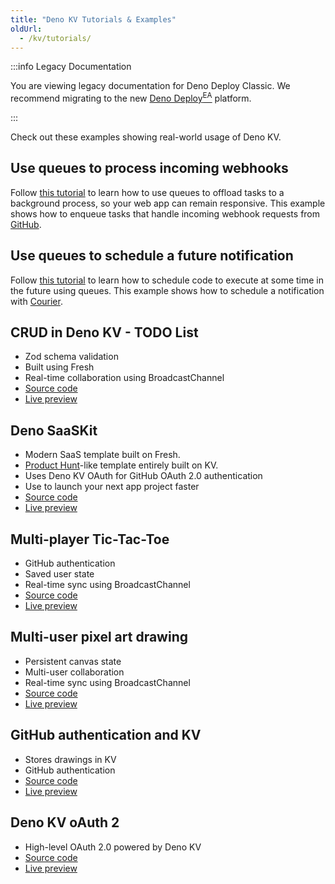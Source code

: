 ```yaml
---
title: "Deno KV Tutorials & Examples"
oldUrl:
  - /kv/tutorials/
---
```


:::info Legacy Documentation

You are viewing legacy documentation for Deno Deploy Classic. We recommend
migrating to the new
<a href="/deploy/early-access/">Deno Deploy<sup>EA</sup></a> platform.

:::

Check out these examples showing real-world usage of Deno KV.

## Use queues to process incoming webhooks

Follow [this tutorial](./webhook_processor.md) to learn how to use queues to
offload tasks to a background process, so your web app can remain responsive.
This example shows how to enqueue tasks that handle incoming webhook requests
from [GitHub](https://www.github.com).

## Use queues to schedule a future notification

Follow [this tutorial](./schedule_notification.md) to learn how to schedule code
to execute at some time in the future using queues. This example shows how to
schedule a notification with [Courier](https://www.courier.com/).

## CRUD in Deno KV - TODO List

- Zod schema validation
- Built using Fresh
- Real-time collaboration using BroadcastChannel
- [Source code](https://github.com/denoland/showcase_todo)
- [Live preview](https://showcase-todo.deno.dev/)

## Deno SaaSKit

- Modern SaaS template built on Fresh.
- [Product Hunt](https://www.producthunt.com/)-like template entirely built on
  KV.
- Uses Deno KV OAuth for GitHub OAuth 2.0 authentication
- Use to launch your next app project faster
- [Source code](https://github.com/denoland/saaskit)
- [Live preview](https://hunt.deno.land/)

## Multi-player Tic-Tac-Toe

- GitHub authentication
- Saved user state
- Real-time sync using BroadcastChannel
- [Source code](https://github.com/denoland/tic-tac-toe)
- [Live preview](https://tic-tac-toe-game.deno.dev/)

## Multi-user pixel art drawing

- Persistent canvas state
- Multi-user collaboration
- Real-time sync using BroadcastChannel
- [Source code](https://github.com/denoland/pixelpage)
- [Live preview](https://pixelpage.deno.dev/)

## GitHub authentication and KV

- Stores drawings in KV
- GitHub authentication
- [Source code](https://github.com/hashrock/kv-sketchbook)
- [Live preview](https://hashrock-kv-sketchbook.deno.dev/)

## Deno KV oAuth 2

- High-level OAuth 2.0 powered by Deno KV
- [Source code](https://github.com/denoland/deno_kv_oauth)
- [Live preview](https://kv-oauth.deno.dev/)
